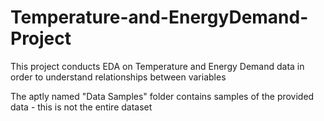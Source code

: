 # Temperature-and-EnergyDemand-Project
This project conducts EDA on Temperature and Energy Demand data in order to understand relationships between variables

The aptly named "Data Samples" folder contains samples of the provided data - this is not the entire dataset
